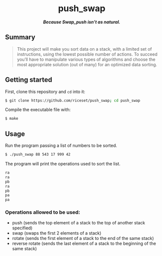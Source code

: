 <h1 align="center">
	push_swap
</h1>

<p align="center">
	<b><i>Because Swap_push isn’t as natural.</i></b><br>
</p>

## Summary
> This project will make you sort data on a stack, with a limited set of instructions, using
> the lowest possible number of actions. To succeed you’ll have to manipulate various
> types of algorithms and choose the most appropriate solution (out of many) for an
> optimized data sorting.

## Getting started
First, clone this repository and `cd` into it:

```zsh
$ git clone https://github.com/riceset/push_swap; cd push_swap
```

Compile the executable file with:

```zsh
$ make
```

## Usage
Run the program passing a list of numbers to be sorted.


```sh
$ ./push_swap 88 543 17 999 42
```

The program will print the operations used to sort the list.

```sh
ra
ra
pb
ra
pb
pa
pa
```

### Operations allowed to be used:

- push (sends the top element of a stack to the top of another stack specified)
- swap (swaps the first 2 elements of a stack)
- rotate (sends the first element of a stack to the end of the same stack)
- reverse rotate (sends the last element of a stack to the beginning of the same stack)
